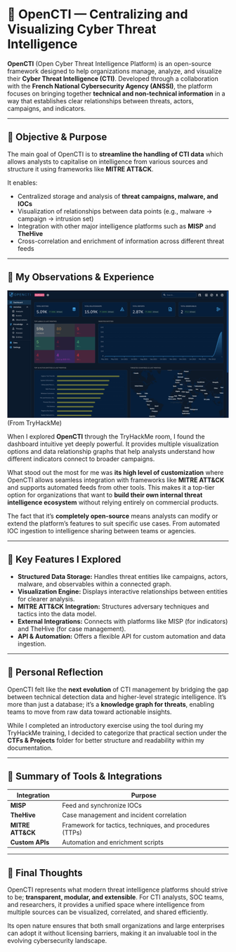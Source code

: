 # 🧩 OpenCTI — Centralizing and Visualizing Cyber Threat Intelligence

**OpenCTI** (Open Cyber Threat Intelligence Platform) is an open-source framework designed to help organizations manage, analyze, and visualize their **Cyber Threat Intelligence (CTI)**. Developed through a collaboration with the **French National Cybersecurity Agency (ANSSI)**, the platform focuses on bringing together **technical and non-technical information** in a way that establishes clear relationships between threats, actors, campaigns, and indicators.

---

## 🎯 Objective & Purpose

The main goal of OpenCTI is to **streamline the handling of CTI data** which allows analysts to capitalise on intelligence from various sources and structure it using frameworks like **MITRE ATT&CK**.

It enables:
- Centralized storage and analysis of **threat campaigns, malware, and IOCs**
- Visualization of relationships between data points (e.g., malware → campaign → intrusion set)
- Integration with other major intelligence platforms such as **MISP** and **TheHive**
- Cross-correlation and enrichment of information across different threat feeds

---

## 🧠 My Observations & Experience

![OpenCTI Dashboard](screenshots/OCTI1.png)
(From TryHackMe)

When I explored **OpenCTI** through the TryHackMe room, I found the dashboard intuitive yet deeply powerful. It provides multiple visualization options and data relationship graphs that help analysts understand how different indicators connect to broader campaigns.

What stood out the most for me was **its high level of customization** where OpenCTI allows seamless integration with frameworks like **MITRE ATT&CK** and supports automated feeds from other tools. This makes it a top-tier option for organizations that want to **build their own internal threat intelligence ecosystem** without relying entirely on commercial products.

The fact that it’s **completely open-source** means analysts can modify or extend the platform’s features to suit specific use cases. From automated IOC ingestion to intelligence sharing between teams or agencies.

---

## 🧩 Key Features I Explored

- **Structured Data Storage:** Handles threat entities like campaigns, actors, malware, and observables within a connected graph.  
- **Visualization Engine:** Displays interactive relationships between entities for clearer analysis.  
- **MITRE ATT&CK Integration:** Structures adversary techniques and tactics into the data model.  
- **External Integrations:** Connects with platforms like MISP (for indicators) and TheHive (for case management).  
- **API & Automation:** Offers a flexible API for custom automation and data ingestion.

---

## 💬 Personal Reflection

OpenCTI felt like the **next evolution** of CTI management by bridging the gap between technical detection data and higher-level strategic intelligence. It’s more than just a database; it’s a **knowledge graph for threats**, enabling teams to move from raw data toward actionable insights.

While I completed an introductory exercise using the tool during my TryHackMe training, I decided to categorize that practical section under the **CTFs & Projects** folder for better structure and readability within my documentation.

---

## 🧰 Summary of Tools & Integrations

| Integration | Purpose |
|--------------|----------|
| **MISP** | Feed and synchronize IOCs |
| **TheHive** | Case management and incident correlation |
| **MITRE ATT&CK** | Framework for tactics, techniques, and procedures (TTPs) |
| **Custom APIs** | Automation and enrichment scripts |

---

## 🧠 Final Thoughts

OpenCTI represents what modern threat intelligence platforms should strive to be; **transparent, modular, and extensible**. For CTI analysts, SOC teams, and researchers, it provides a unified space where intelligence from multiple sources can be visualized, correlated, and shared efficiently.

Its open nature ensures that both small organizations and large enterprises can adopt it without licensing barriers, making it an invaluable tool in the evolving cybersecurity landscape.

